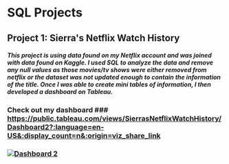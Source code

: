 # SQL Projects

## Project 1: Sierra's Netflix Watch History
##### This project is using data found on my Netflix account and was joined with data found on Kaggle. I used SQL to analyze the data and remove any null values as those movies/tv shows were either removed from netflix or the dataset was not updated enough to contain the information of the title. Once I was able to create mini tables of information, I then developed a dashboard on Tableau. 
### Check out my dashboard ### https://public.tableau.com/views/SierrasNetflixWatchHistory/Dashboard2?:language=en-US&:display_count=n&:origin=viz_share_link

### <div class='tableauPlaceholder' id='viz1680009491716' style='position: relative'><noscript><a href='#'><img alt='Dashboard 2 ' src='https:&#47;&#47;public.tableau.com&#47;static&#47;images&#47;Si&#47;SierrasNetflixWatchHistory&#47;Dashboard2&#47;1_rss.png' style='border: none' /></a></noscript><object class='tableauViz'  style='display:none;'><param name='host_url' value='https%3A%2F%2Fpublic.tableau.com%2F' /> <param name='embed_code_version' value='3' /> <param name='site_root' value='' /><param name='name' value='SierrasNetflixWatchHistory&#47;Dashboard2' /><param name='tabs' value='no' /><param name='toolbar' value='yes' /><param name='static_image' value='https:&#47;&#47;public.tableau.com&#47;static&#47;images&#47;Si&#47;SierrasNetflixWatchHistory&#47;Dashboard2&#47;1.png' /> <param name='animate_transition' value='yes' /><param name='display_static_image' value='yes' /><param name='display_spinner' value='yes' /><param name='display_overlay' value='yes' /><param name='display_count' value='yes' /><param name='language' value='en-US' /></object></div>                <script type='text/javascript'>                    var divElement = document.getElementById('viz1680009491716');                    var vizElement = divElement.getElementsByTagName('object')[0];                    if ( divElement.offsetWidth > 800 ) { vizElement.style.minWidth='1220px';vizElement.style.maxWidth='1950px';vizElement.style.width='100%';vizElement.style.minHeight='987px';vizElement.style.maxHeight='1287px';vizElement.style.height=(divElement.offsetWidth*0.75)+'px';} else if ( divElement.offsetWidth > 500 ) { vizElement.style.minWidth='1220px';vizElement.style.maxWidth='1950px';vizElement.style.width='100%';vizElement.style.minHeight='987px';vizElement.style.maxHeight='1287px';vizElement.style.height=(divElement.offsetWidth*0.75)+'px';} else { vizElement.style.width='100%';vizElement.style.height='3027px';}                     var scriptElement = document.createElement('script');                    scriptElement.src = 'https://public.tableau.com/javascripts/api/viz_v1.js';                    vizElement.parentNode.insertBefore(scriptElement, vizElement);                </script>

